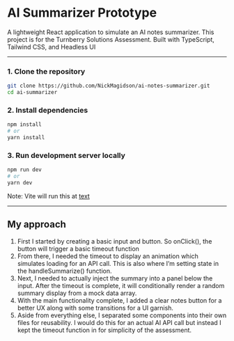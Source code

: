 # AI Summarizer Prototype

A lightweight React application to simulate an AI notes summarizer. This project is for the Turnberry Solutions Assessment. Built with TypeScript, Tailwind CSS, and Headless UI 

---

### 1. Clone the repository

```bash
git clone https://github.com/NickMagidson/ai-notes-summarizer.git
cd ai-summarizer
```

### 2. Install dependencies

```bash
npm install
# or
yarn install
```

### 3. Run development server locally

```bash
npm run dev
# or
yarn dev
```

Note: Vite will run this at [text](http://localhost:5173)

---

## My approach

1. First I started by creating a basic input and button. So onClick(), the button will trigger a basic timeout function
2. From there, I needed the timeout to display an animation which simulates loading for an API call. This is also where I’m setting state in the handleSummarize() function.
3. Next, I needed to actually inject the summary into a panel below the input. After the timeout is complete, it will conditionally render a random summary display from a mock data array. 
4. With the main functionality complete, I added a clear notes button for a better UX along with some transitions for a UI garnish.
5. Aside from everything else, I separated some components into their own files for reusability. I would do this for an actual AI API call but instead I kept the timeout function in <App/> for simplicity of the assessment.